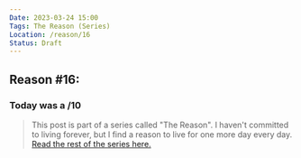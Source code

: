 ```yaml
---
Date: 2023-03-24 15:00
Tags: The Reason (Series)
Location: /reason/16
Status: Draft
---
```


## Reason #16:

### Today was a /10

>This post is part of a series called "The Reason". I haven't committed to living forever, but I find a reason to live for one more day every day. [Read the rest of the series here.](/reason/)
